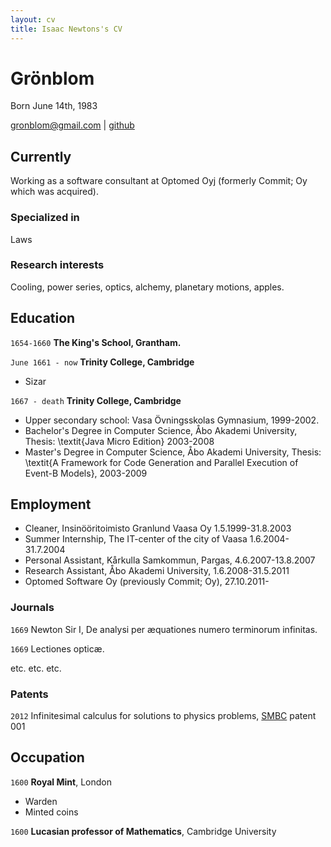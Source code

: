 ```yaml
---
layout: cv
title: Isaac Newtons's CV
---
```

# Grönblom
Born June 14th, 1983

<div id="webaddress">
<a href="gronblom@gmail.com">gronblom@gmail.com</a>
| <a href="https://github.com/gronblom">github</a>
</div>


## Currently

Working as a software consultant at Optomed Oyj (formerly Commit; Oy which was acquired). 

### Specialized in

Laws 


### Research interests

Cooling, power series, optics, alchemy, planetary motions, apples.



## Education

`1654-1660`
__The King's School, Grantham.__

`June 1661 - now`
__Trinity College, Cambridge__

- Sizar

`1667 - death`
__Trinity College, Cambridge__

 - Upper secondary school: Vasa Övningsskolas Gymnasium, 1999-2002.
 - Bachelor's Degree in Computer Science, Åbo Akademi University, Thesis: \textit{Java Micro Edition} 2003-2008
 - Master's Degree in Computer Science, Åbo Akademi University, Thesis: \textit{A Framework for Code Generation and Parallel
Execution of Event-B Models}, 2003-2009


## Employment

- Cleaner, Insinööritoimisto Granlund Vaasa Oy 1.5.1999-31.8.2003
- Summer Internship, The IT-center of the city of Vaasa 1.6.2004-31.7.2004
- Personal Assistant, Kårkulla Samkommun, Pargas, 4.6.2007-13.8.2007
- Research Assistant, Åbo Akademi University, 1.6.2008-31.5.2011
- Optomed Software Oy (previously Commit; Oy), 27.10.2011-

### Journals

`1669`
Newton Sir I, De analysi per æquationes numero terminorum infinitas. 

`1669`
Lectiones opticæ.

etc. etc. etc.

### Patents

`2012`
Infinitesimal calculus for solutions to physics problems, [SMBC](http://www.techdirt.com/articles/20121011/09312820678/if-patents-had-been-around-time-newton.shtml) patent 001


## Occupation

`1600`
__Royal Mint__, London

- Warden
- Minted coins

`1600`
__Lucasian professor of Mathematics__, Cambridge University



<!-- ### Footer

Last updated: August 2021 -->



